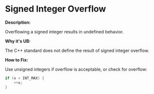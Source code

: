 
# Signed Integer Overflow

**Description:**

Overflowing a signed integer results in undefined behavior.

**Why it's UB:**

The C++ standard does not define the result of signed integer overflow.

**How to Fix:**

Use unsigned integers if overflow is acceptable, or check for overflow:

```cpp
if (x < INT_MAX) {
    ++x;
}
```
